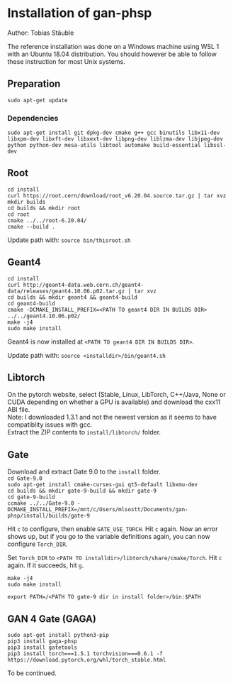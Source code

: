 # Installation of gan-phsp #

Author: Tobias Stäuble

The reference installation was done on a Windows machine using WSL 1 with an Ubuntu 18.04 distribution. You should however be able to follow these instruction for most Unix systems.

## Preparation
`sudo apt-get update`

### Dependencies 
`sudo apt-get install git dpkg-dev cmake g++ gcc binutils libx11-dev libxpm-dev libxft-dev libxext-dev libpng-dev liblzma-dev libjpeg-dev python python-dev mesa-utils libtool automake build-essential libssl-dev`

## Root
`cd install`  
`curl https://root.cern/download/root_v6.20.04.source.tar.gz | tar xvz`  
`mkdir builds`  
`cd builds && mkdir root`  
`cd root`  
`cmake ../../root-6.20.04/`  
`cmake --build .`  

Update path with: `source bin/thisroot.sh`

## Geant4
`cd install`  
`curl http://geant4-data.web.cern.ch/geant4-data/releases/geant4.10.06.p02.tar.gz | tar xvz`  
`cd builds && mkdir geant4 && geant4-build`  
`cd geant4-build`  
`cmake -DCMAKE_INSTALL_PREFIX=<PATH TO geant4 DIR IN BUILDS DIR> ../../geant4.10.06.p02/`  
`make -j4`  
`sudo make install`  

Geant4 is now installed at `<PATH TO geant4 DIR IN BUILDS DIR>`.

Update path with: `source <installdir>/bin/geant4.sh`

## Libtorch
On the pytorch website, select (Stable, Linux, LibTorch, C++/Java, None or CUDA depending on whether a GPU is available) and download the cxx11 ABI file.  
Note: I downloaded 1.3.1 and not the newest version as it seems to have compatiblity issues with gcc.  
Extract the ZIP contents to `install/libtorch/` folder.  


## Gate
Download and extract Gate 9.0 to the `install` folder.  
`cd Gate-9.0`  
`sudo apt-get install cmake-curses-gui qt5-default libxmu-dev`  
`cd builds && mkdir gate-9-build && mkdir gate-9`  
`cd gate-9-build`  
`ccmake ../../Gate-9.0 -DCMAKE_INSTALL_PREFIX=/mnt/c/Users/mlsostt/Documents/gan-phsp/install/builds/gate-9`  

Hit `c` to configure, then enable `GATE_USE_TORCH`. Hit `c` again. Now an error shows up, but if you go to the variable definitions again, you can now configure `Torch_DIR`.

Set `Torch_DIR` to `<PATH TO installdir>/libtorch/share/cmake/Torch`. Hit `c` again. If it succeeds, hit `g`. 

`make -j4`  
`sudo make install`

`export PATH=/<PATH TO gate-9 dir in install folder>/bin:$PATH`


## GAN 4 Gate (GAGA)
`sudo apt-get install python3-pip`  
`pip3 install gaga-phsp`  
`pip3 install gatetools`  
`pip3 install torch===1.5.1 torchvision===0.6.1 -f https://download.pytorch.org/whl/torch_stable.html`  


To be continued.